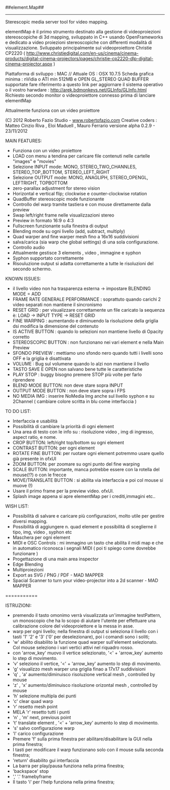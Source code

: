 ##element.Map##
********************

Sterescopic media server tool for video mapping.

elementMap è il primo strumento destinato alla gestione di videoproiezioni stereoscopiche di 3d mapping, sviluppato in C++ usando OpenFrameworks e dedicato a video proiezioni stereoscopiche con differenti modalità di visualizzazione.
Sviluppato principalmente sul videoproiettore Christie CP2220 ( http://www.christiedigital.com/en-us/cinema/cinema-products/digital-cinema-projectors/pages/christie-cp2220-dlp-digital-cinema-projector.aspx )

Piattaforma di sviluppo : MAC // Attuale OS : OSX 10.7.5
Scheda grafica minima : nVidia o ATI min 512MB e OPEN GL_STEREO QUAD BUFFER supportate
fare riferimento a questo link per aggiornare il sistema operativo o il vostro harwdare : http://arek.bdmonkeys.net/GLInfo/GLInfo.html
Richiesto secondo monitor o videoproiettore connesso prima di lanciare elementMap

Attualmente funziona con un video proiettore

(C) 2012 Roberto Fazio Studio - www.robertofazio.com 
Creative coders : Matteo Cinzio Riva , Eloi Maduell , Mauro Ferrario 
versione alpha 0.2.9 - 23/11/2012

MAIN FEATURES:

- Funziona con un video proiettore
- LOAD con menu a tendina per caricare file contenuti nelle cartelle "images" e "movies"
- Selezione INPUT mode: MONO, STEREO_TWO_CHANNLES, STEREO_TOP_BOTTOM, STEREO_LEFT_RIGHT
- Selezione OUTPUT mode: MONO, ANAGLIPH, STEREO_OPENGL, LEFTRIGHT, TOPBOTTOM
- zero-parallax adjustment for stereo vision
- Horizontal e vertical flip; clockwise e counter-clockwise rotation
- QuadBuffer stereoscopic mode funzionante
- Controllo del warp tramite tastiera e con mouse direttamente dalla preview
- Swap left/right frame nelle visualizzazioni stereo
- Preview in formato 16:9 o 4:3
- Fullscreen funzionante sulla finestra di output
- Blending mode su ogni livello (add, subtract, multiply)
- Quad warper and fine warper mesh fino a 16x16 suddivisioni
- salva/carica (sia warp che global settings) di una sola configurazione.
- Controllo audio
- Attualmente gestisce 3 elements , video , immagine e syphon
- Syphon supportato correttamente
- Risouluzione output si adatta correttamente a tutte le risoluzioni del secondo schermo.

KNOWN ISSUES:

- il livello video non ha trasparenza esterna -> impostare BLENDING MODE = ADD
- FRAME RATE GENERALE PERFORMANCE : soprattuto quando carichi 2 video separati non mantiene il sincronismo
- RESET GRID : per visualizzare correttamente un file caricato la sequenza è: LOAD -> INPUT TYPE -> RESET GRID
- FINE WARPING : aumentando e diminuendo la risoluzione della griglia dsi modifica la dimensione del contenuto
- IS ACTIVE BUTTON : quando lo selezioni non mantiene livello di Opacity corretto 
- STEREOSCOPIC BUTTON : non funzionano nei vari element e nella Main Preview
- SFONDO PREVIEW : mettiamo uno sfondo nero quando tutti i livelli sono OFF e la griglia è disattivata
- VOLUME : Bug sul volumene quando lo alzi non mantiene il livello
- TASTO SAVE E OPEN non salvano bene tutte le caratteristiche
- PLAY STOP : buggy bisogno premere STOP più volte per farlo riprendere
- BLEND MODE BUTTON: non deve stare sopra INPUT
- OUTPUT MODE BUTTON : non deve stare sopra i FPS
- NO MEDIA IMG : inserire NoMedia Img anche sul livello syphon e su 2Channel ( cambiare colore scritta in blu come interfaccia ) 

TO DO LIST:

- Interfaccia e usabilità
- Possibilità di cambiare la priorità di ogni element
- Una area di testo con le info su : risoluzione video , img di ingresso, aspect ratio, e nome.
- CROP BUTTON: left/right top/bottom su ogni element
- CONTRAST BUTTON: per ogni element
- ROTATE FINE BUTTON: per ruotare ogni element potremmo usare quello già presente in ofxUI
- ZOOM BUTTON: per zoomare su ogni punto del fine warping
- SCALE BUTTON: importante, manca potrebbe essere con la rotella del mouse(!?) o con le frecce
- MOVE/TRANSLATE BUTTON : si abilita via interfaccia e poi col mouse si muove (!) 
- Usare il primo frame per la preview video. ofxUI.
- Splash image appena si apre elementMap per i crediti,immagini etc..

WISH LIST:

- Possibilità di salvare e caricare più configurazioni, molto utile per gestire diversi mapping.
- Possibilità di aggiungere n. quad element e possibilità di sceglierne il tipo, img, video , syphon etc
- Maschera per ogni element
- MIDI e OSC Controls : mi immagino un tasto che abilita il midi map e che in automatico riconosca i segnali MIDI ( poi ti spiego come dovrebbe funzionare ) 
- Progettazione di una main area inspector
- Edge Blending
- Multiproiezioni
- Export as SVG / PNG / PDF - MAD MAPPER
- Spacial Scanner to turn your video-projector into a 2d scanner - MAD MAPPER

===========

ISTRUZIONI:

- premendo il tasto omonimo verrà visualizzata un'immagine testPattern, un monoscopio che ha lo scopo di aiutare l'utente per effettuare una calibrazione colore del videoproiettore e la messa in asse.
- warp per ogni livello; nella finestra di output si seleziona il livello con i tasti '1' '2' e '3' ('0' per deselezionare), poi i comandi sono i soliti;
- 'w' abilito disabilito la funzione quad warper sull'element selezionato. Col mouse seleziono i vari vertici attivi nel riquadro rosso.
- con 'arrow_key' muovo il vertice selezionato, '<' + 'arrow_key' aumento lo step di movimento.
- 'v' seleziono il vertice, '<' + 'arrow_key' aumento lo step di movimento.
- 'g' visualizzo mesh warper una griglia finao a 17x17 suddivisioni
- 'q' , 'a' aumento/diminuisco risoluzione vertical mesh , controlled by mouse
- 'z' , 'x' aumento/diminuisco risoluzione orizontal mesh , controlled by mouse
- 'h' selezione multipla dei punti
- 'c' clear quad warp
- 'r' resetto mesh point
- MELA 'r' resetto tutti i punti
- 'n' , 'm' next, previous point
- 't' translate element , '<' + 'arrow_key' aumento lo step di movimento.
- 's' salvo configurazione warp
- 'l' carico configurazione
- Premere 'f' sulla prima finestra per abilitare/disabilitare la GUI nella prima finestra;
- I tasti per modificare il warp funzionano solo con il mouse sulla seconda finestra;
- 'return' disabilito gui interfaccia
- La barra per play/pausa funziona nella prima finestra;
- 'backspace' stop 
- ',' '.' framebyframe
- Il tasto 'i' per l'help funziona nella prima finestra;

